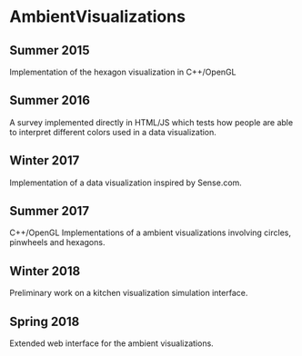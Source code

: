# AmbientVisualizations

## Summer 2015

Implementation of the hexagon visualization in C++/OpenGL

## Summer 2016

A survey implemented directly in HTML/JS which tests how people are able to interpret different colors used in a data visualization. 

## Winter 2017

Implementation of a data visualization inspired by Sense.com.

## Summer 2017

C++/OpenGL Implementations of a ambient visualizations involving circles, pinwheels and hexagons.

## Winter 2018

Preliminary work on a kitchen visualization simulation interface.

## Spring 2018

Extended web interface for the ambient visualizations. 
